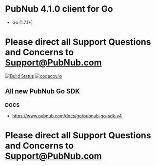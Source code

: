 
# PubNub 4.1.0 client for Go
* Go (1.7.1+)

# Please direct all Support Questions and Concerns to Support@PubNub.com

[![Build Status](https://travis-ci.org/pubnub/go.svg?branch=CE-3033-Go-v4)](https://travis-ci.org/pubnub/go)
[![codecov.io](https://codecov.io/github/pubnub/go/coverage.svg?branch=CE-3033-Go-v4)](https://codecov.io/github/pubnub/go?branch=CE-3033-Go-v4)


## All new PubNub Go SDK
### DOCS 
  * https://www.pubnub.com/docs/go/pubnub-go-sdk-v4

# Please direct all Support Questions and Concerns to Support@PubNub.com
